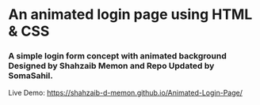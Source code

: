# An animated login page using HTML & CSS
### A simple login form concept with animated background Designed by Shahzaib Memon and Repo Updated by SomaSahil.



Live Demo: https://shahzaib-d-memon.github.io/Animated-Login-Page/
